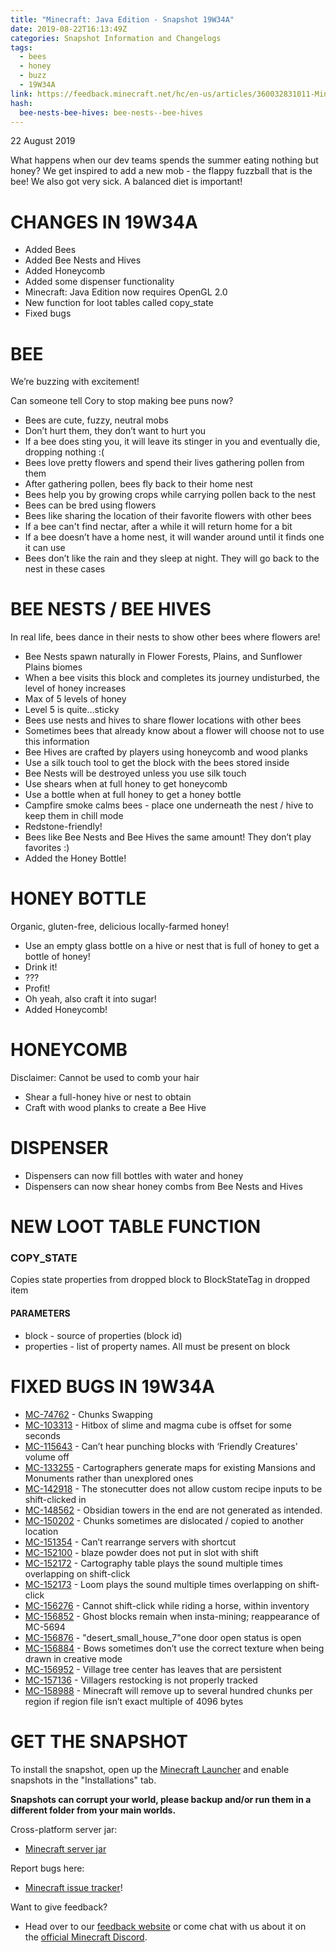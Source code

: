 ```yaml
---
title: "Minecraft: Java Edition - Snapshot 19W34A"
date: 2019-08-22T16:13:49Z
categories: Snapshot Information and Changelogs
tags:
  - bees
  - honey
  - buzz
  - 19W34A
link: https://feedback.minecraft.net/hc/en-us/articles/360032831011-Minecraft-Java-Edition-Snapshot-19W34A
hash:
  bee-nests-bee-hives: bee-nests--bee-hives
---
```


22 August 2019

What happens when our dev teams spends the summer eating nothing but honey? We get inspired to add a new mob - the flappy fuzzball that is the bee! We also got very sick. A balanced diet is important!

# CHANGES IN 19W34A

- Added Bees
- Added Bee Nests and Hives
- Added Honeycomb
- Added some dispenser functionality
- Minecraft: Java Edition now requires OpenGL 2.0
- New function for loot tables called copy_state
- Fixed bugs

# BEE

We’re buzzing with excitement!

Can someone tell Cory to stop making bee puns now?

- Bees are cute, fuzzy, neutral mobs
- Don’t hurt them, they don’t want to hurt you
- If a bee does sting you, it will leave its stinger in you and eventually die, dropping nothing :(
- Bees love pretty flowers and spend their lives gathering pollen from them
- After gathering pollen, bees fly back to their home nest
- Bees help you by growing crops while carrying pollen back to the nest
- Bees can be bred using flowers
- Bees like sharing the location of their favorite flowers with other bees
- If a bee can't find nectar, after a while it will return home for a bit
- If a bee doesn’t have a home nest, it will wander around until it finds one it can use
- Bees don’t like the rain and they sleep at night. They will go back to the nest in these cases

# BEE NESTS / BEE HIVES

In real life, bees dance in their nests to show other bees where flowers are!

- Bee Nests spawn naturally in Flower Forests, Plains, and Sunflower Plains biomes
- When a bee visits this block and completes its journey undisturbed, the level of honey increases
- Max of 5 levels of honey
- Level 5 is quite…sticky
- Bees use nests and hives to share flower locations with other bees
- Sometimes bees that already know about a flower will choose not to use this information
- Bee Hives are crafted by players using honeycomb and wood planks
- Use a silk touch tool to get the block with the bees stored inside
- Bee Nests will be destroyed unless you use silk touch
- Use shears when at full honey to get honeycomb
- Use a bottle when at full honey to get a honey bottle
- Campfire smoke calms bees - place one underneath the nest / hive to keep them in chill mode
- Redstone-friendly!
- Bees like Bee Nests and Bee Hives the same amount! They don’t play favorites :)
- Added the Honey Bottle!

# HONEY BOTTLE

Organic, gluten-free, delicious locally-farmed honey!

- Use an empty glass bottle on a hive or nest that is full of honey to get a bottle of honey!
- Drink it!
- ???
- Profit!
- Oh yeah, also craft it into sugar!
- Added Honeycomb!

# HONEYCOMB

Disclaimer: Cannot be used to comb your hair

- Shear a full-honey hive or nest to obtain
- Craft with wood planks to create a Bee Hive

# DISPENSER

- Dispensers can now fill bottles with water and honey
- Dispensers can now shear honey combs from Bee Nests and Hives

# NEW LOOT TABLE FUNCTION

### COPY_STATE

Copies state properties from dropped block to BlockStateTag in dropped item

#### PARAMETERS

- block - source of properties (block id)
- properties - list of property names. All must be present on block

# FIXED BUGS IN 19W34A

- [MC-74762](https://bugs.mojang.com/browse/MC-74762) - Chunks Swapping
- [MC-103313](https://bugs.mojang.com/browse/MC-103313) - Hitbox of slime and magma cube is offset for some seconds
- [MC-115643](https://bugs.mojang.com/browse/MC-115643) - Can’t hear punching blocks with ‘Friendly Creatures’ volume off
- [MC-133255](https://bugs.mojang.com/browse/MC-133255) - Cartographers generate maps for existing Mansions and Monuments rather than unexplored ones
- [MC-142918](https://bugs.mojang.com/browse/MC-142918) - The stonecutter does not allow custom recipe inputs to be shift-clicked in
- [MC-148562](https://bugs.mojang.com/browse/MC-148562) - Obsidian towers in the end are not generated as intended.
- [MC-150202](https://bugs.mojang.com/browse/MC-150202) - Chunks sometimes are dislocated / copied to another location
- [MC-151354](https://bugs.mojang.com/browse/MC-151354) - Can’t rearrange servers with shortcut
- [MC-152100](https://bugs.mojang.com/browse/MC-152100) - blaze powder does not put in slot with shift
- [MC-152172](https://bugs.mojang.com/browse/MC-152172) - Cartography table plays the sound multiple times overlapping on shift-click
- [MC-152173](https://bugs.mojang.com/browse/MC-152173) - Loom plays the sound multiple times overlapping on shift-click
- [MC-156276](https://bugs.mojang.com/browse/MC-156276) - Cannot shift-click while riding a horse, within inventory
- [MC-156852](https://bugs.mojang.com/browse/MC-156852) - Ghost blocks remain when insta-mining; reappearance of MC-5694
- [MC-156876](https://bugs.mojang.com/browse/MC-156876) - "desert_small_house_7"one door open status is open
- [MC-156884](https://bugs.mojang.com/browse/MC-156884) - Bows sometimes don’t use the correct texture when being drawn in creative mode
- [MC-156952](https://bugs.mojang.com/browse/MC-156952) - Village tree center has leaves that are persistent
- [MC-157136](https://bugs.mojang.com/browse/MC-157136) - Villagers restocking is not properly tracked
- [MC-158988](https://bugs.mojang.com/browse/MC-158988) - Minecraft will remove up to several hundred chunks per region if region file isn’t exact multiple of 4096 bytes

# GET THE SNAPSHOT

To install the snapshot, open up the [Minecraft Launcher](https://www.minecraft.net/download.html) and enable snapshots in the "Installations" tab.

**Snapshots can corrupt your world, please backup and/or run them in a different folder from your main worlds.**

Cross-platform server jar:

- [Minecraft server jar](https://launcher.mojang.com/v1/objects/288962c67d083e35d4313cf0eba8ad1e27173d17/server.jar)

Report bugs here:

- [Minecraft issue tracker](https://bugs.mojang.com/browse/MC)!

Want to give feedback?

- Head over to our [feedback website](http://aka.ms/snapshotfeedback) or come chat with us about it on the [official Minecraft Discord](https://discordapp.com/invite/minecraft).
